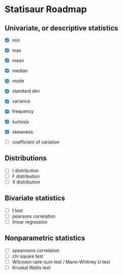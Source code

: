 # Statisaur Roadmap

## Univariate, or descriptive statistics

- [x] min
- [x] max
- [x] mean
- [x] median
- [x] mode
- [x] standard dev
- [x] variance
- [x] frequency
- [x] kurtosis
- [x] skewness
- [ ] coefficient of variation


## Distributions

- [ ] t distribution
- [ ] F distribution
- [ ] X distribution

## Bivariate statistics

- [ ] t test
- [ ] pearsons correlation
- [ ] linear regression

## Nonparametric statistics

- [ ] spearmans correlation
- [ ] chi square test
- [ ] Wilcoxon rank-sum test / Mann-Whitney U test
- [ ] Kruskal Wallis test
